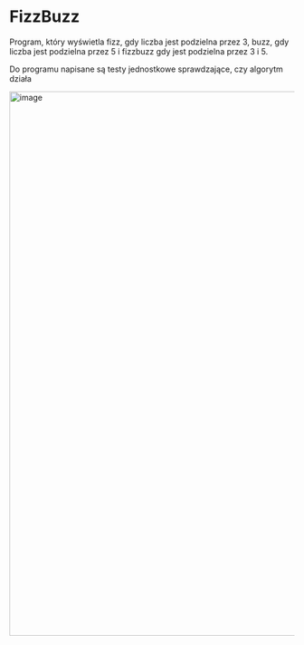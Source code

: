 # FizzBuzz

Program, który wyświetla fizz, gdy liczba jest podzielna przez 3, buzz, gdy liczba jest podzielna przez 5 i fizzbuzz gdy jest podzielna przez 3 i 5.

Do programu napisane są testy jednostkowe sprawdzające, czy algorytm działa

<img width="960" alt="image" src="https://github.com/user-attachments/assets/6754a251-2bea-44a8-9d64-706c18c75679">
